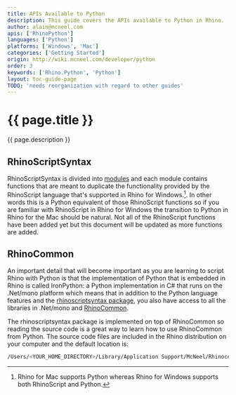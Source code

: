 ```yaml
---
title: APIs Available to Python
description: This guide covers the APIs available to Python in Rhino.
author: alain@mcneel.com
apis: ['RhinoPython']
languages: ['Python']
platforms: ['Windows', 'Mac']
categories: ['Getting Started']
origin: http://wiki.mcneel.com/developer/python
order: 3
keywords: ['Rhino.Python', 'Python']
layout: toc-guide-page
TODO: 'needs reorganization with regard to other guides'
---
```


# {{ page.title }}

{{ page.description }}

## RhinoScriptSyntax

RhinoScriptSyntax is divided into [modules](/api/RhinoScriptSyntax/win) and each module contains functions that are meant to duplicate the functionality provided by the RhinoScript language that's supported in Rhino for Windows.[^1].  In other words this is a Python equivalent of those RhinoScript functions so if you are familiar with RhinoScript in Rhino for Windows the transition to Python in Rhino for the Mac should be natural.  Not all of the RhinoScript functions have been added yet but this document will be updated as more functions are added.

## RhinoCommon

An important detail that will become important as you are learning to script Rhino with Python is that the implementation of Python that is embedded in Rhino is called IronPython: a Python implementation in C# that runs on the .Net/mono platform which means that in addition to the Python language features and the [rhinoscriptsyntax package](/api/RhinoScriptSyntax/win), you also have access to all the libraries in .Net/mono and [RhinoCommon](../../rhinocommon/what_is_rhinocommon/).

The rhinoscriptsyntax package is implemented on top of RhinoCommon so reading the source code is a great way to learn how to use RhinoCommon from Python.  The source code files are included in the Rhino distribution on your computer and the default location is:
```bash
/Users/<YOUR_HOME_DIRECTORY>/Library/Application Support/McNeel/Rhinoceros/MacPlugIns/ironpython/settings/lib/rhinoscript
```

[^1]: Rhino for Mac supports Python whereas Rhino for Windows supports both RhinoScript and Python.
